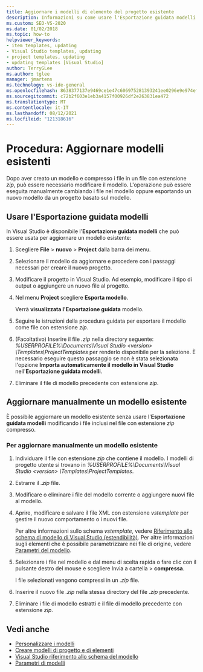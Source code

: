 ```yaml
---
title: Aggiornare i modelli di elemento del progetto esistente
description: Informazioni su come usare l'Esportazione guidata modelli e altri processi manuali per aggiornare i modelli di elemento di progetto già creati.
ms.custom: SEO-VS-2020
ms.date: 01/02/2018
ms.topic: how-to
helpviewer_keywords:
- item templates, updating
- Visual Studio templates, updating
- project templates, updating
- updating templates [Visual Studio]
author: TerryGLee
ms.author: tglee
manager: jmartens
ms.technology: vs-ide-general
ms.openlocfilehash: 8638377137e9469ce1e47c606975281393241ee0296e9e974efe025352c2f5ed
ms.sourcegitcommit: c72b2f603e1eb3a4157f00926df2e263831ea472
ms.translationtype: MT
ms.contentlocale: it-IT
ms.lasthandoff: 08/12/2021
ms.locfileid: "121318616"
---
```

# <a name="how-to-update-existing-templates"></a>Procedura: Aggiornare modelli esistenti

Dopo aver creato un modello e compresso i file in un file con estensione *zip*, può essere necessario modificare il modello. L'operazione può essere eseguita manualmente cambiando i file nel modello oppure esportando un nuovo modello da un progetto basato sul modello.

## <a name="use-the-export-template-wizard"></a>Usare l'Esportazione guidata modelli

In Visual Studio è disponibile l'**Esportazione guidata modelli** che può essere usata per aggiornare un modello esistente:

1. Scegliere **File**  >  **nuovo**  >  **Project** dalla barra dei menu.

1. Selezionare il modello da aggiornare e procedere con i passaggi necessari per creare il nuovo progetto.

1. Modificare il progetto in Visual Studio. Ad esempio, modificare il tipo di output o aggiungere un nuovo file al progetto.

1. Nel menu **Project** scegliere **Esporta modello**.

    Verrà **visualizzata l'Esportazione guidata** modello.

1. Seguire le istruzioni della procedura guidata per esportare il modello come file con estensione *zip*.

1. (Facoltativo) Inserire il file *.zip* nella directory seguente: *%USERPROFILE%\Documents\Visual Studio \<version\> \Templates\ProjectTemplates* per renderlo disponibile per la selezione. È necessario eseguire questo passaggio se non è stata selezionata l'opzione **Importa automaticamente il modello in Visual Studio** nell'**Esportazione guidata modelli**.

1. Eliminare il file di modello precedente con estensione *zip*.

## <a name="manually-update-an-existing-template"></a>Aggiornare manualmente un modello esistente

È possibile aggiornare un modello esistente senza usare l'**Esportazione guidata modelli** modificando i file inclusi nel file con estensione *zip* compresso.

### <a name="to-manually-update-an-existing-template"></a>Per aggiornare manualmente un modello esistente

1. Individuare il file con estensione *zip* che contiene il modello. I modelli di progetto utente si trovano in *%USERPROFILE%\Documents\Visual Studio \<version\> \Templates\ProjectTemplates*.

1. Estrarre il *.zip* file.

1. Modificare o eliminare i file del modello corrente o aggiungere nuovi file al modello.

1. Aprire, modificare e salvare il file XML con estensione *vstemplate* per gestire il nuovo comportamento o i nuovi file.

    Per altre informazioni sullo schema *vstemplate*, vedere [Riferimento allo schema di modello di Visual Studio (estendibilità)](../extensibility/visual-studio-template-schema-reference.md). Per altre informazioni sugli elementi che è possibile parametrizzare nei file di origine, vedere [Parametri del modello](../ide/template-parameters.md).

1. Selezionare i file nel modello e dal menu di scelta rapida o fare clic con il pulsante destro del mouse e scegliere Invia a cartella  >  **compressa**.

    I file selezionati vengono compressi in un *.zip* file.

1. Inserire il nuovo file *.zip* nella stessa directory del file *.zip* precedente.

1. Eliminare i file di modello estratti e il file di modello precedente con estensione *zip*.

## <a name="see-also"></a>Vedi anche

- [Personalizzare i modelli](../ide/customizing-project-and-item-templates.md)
- [Creare modelli di progetto e di elementi](../ide/creating-project-and-item-templates.md)
- [Visual Studio riferimento allo schema del modello](../extensibility/visual-studio-template-schema-reference.md)
- [Parametri di modelli](../ide/template-parameters.md)
